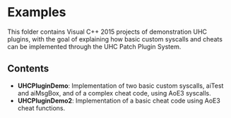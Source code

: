 # Examples

This folder contains Visual C++ 2015 projects of demonstration UHC plugins, with the goal of explaining how basic custom syscalls and cheats can be implemented through the UHC Patch Plugin System.

Contents
--------

* **UHCPluginDemo**: Implementation of two basic custom syscalls, aiTest and aiMsgBox, and of a complex cheat code, using AoE3 syscalls.
* **UHCPluginDemo2**: Implementation of a basic cheat code using AoE3 cheat functions.


